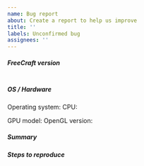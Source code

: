 ```yaml
---
name: Bug report
about: Create a report to help us improve
title: ''
labels: Unconfirmed bug
assignees: ''
---
```


##### FreeCraft version
<!--
Paste FreeCraft version between quotes below.
If you are on a devel version, please add git commit hash.
You can use `freecraft --version` to find it.
-->
```

```

##### OS / Hardware
<!-- General information about your hardware and operating system -->
Operating system:
CPU:

<!-- For graphical issues only -->
GPU model:
OpenGL version:

##### Summary
<!-- Describe your problem here -->

##### Steps to reproduce
<!-- Explain how the problem has happened, providing a minimal test (i.e. a code snippet reduced to the bone) where possible -->
